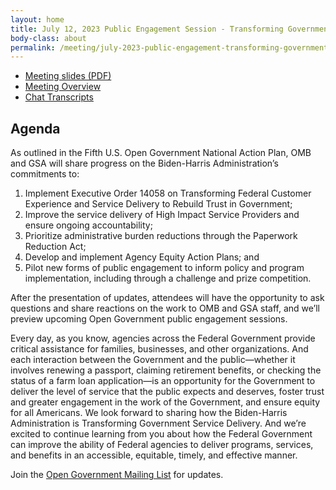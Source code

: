 ```yaml
---
layout: home
title: July 12, 2023 Public Engagement Session - Transforming Government Service Delivery
body-class: about
permalink: /meeting/july-2023-public-engagement-transforming-government-service-delivery/
---
```


* [Meeting slides (PDF)](/assets/files/2023-07-12-open-gov-public-meeting-slides.pdf)
* [Meeting Overview](/assets/files/2023-07-12-open-gov-public-meeting-overview.pdf)
* [Chat Transcripts](/assets/files/2023-07-12-open-gov-public-meeting-chat-transcript.pdf)


## Agenda

As outlined in the Fifth U.S. Open Government National Action Plan, OMB and GSA will share progress on the Biden-Harris Administration’s commitments to:

1. Implement Executive Order 14058 on Transforming Federal Customer Experience and Service Delivery to Rebuild Trust in Government;
1. Improve the service delivery of High Impact Service Providers and ensure ongoing accountability;
1. Prioritize administrative burden reductions through the Paperwork Reduction Act;
1. Develop and implement Agency Equity Action Plans; and
1. Pilot new forms of public engagement to inform policy and program implementation, including through a challenge and prize competition.
 
After the presentation of updates, attendees will have the opportunity to ask questions and share reactions on the work to OMB and GSA staff, and we’ll preview upcoming Open Government public engagement sessions.
 
Every day, as you know, agencies across the Federal Government provide critical assistance for families, businesses, and other organizations. And each interaction between the Government and the public—whether it involves renewing a passport, claiming retirement benefits, or checking the status of a farm loan application—is an opportunity for the Government to deliver the level of service that the public expects and deserves, foster trust and greater engagement in the work of the Government, and ensure equity for all Americans. We look forward to sharing how the Biden-Harris Administration is Transforming Government Service Delivery. And we’re excited to continue learning from you about how the Federal Government can improve the ability of Federal agencies to deliver programs, services, and benefits in an accessible, equitable, timely, and effective manner.

Join the [Open Government Mailing List](https://groups.google.com/g/us-open-government) for updates.

